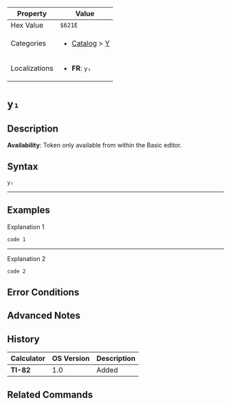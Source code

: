 | Property      | Value |
|---------------|-------|
| Hex Value     | `$621E`|
| Categories    | <ul><li>[Catalog](../categories/Catalog.md) > [Y](../categories/Catalog.md#Y)</li></ul> |
| Localizations | <ul><li><b>FR</b>: `y₁`</li></ul> |

# `y₁`

## Description



<b>Availability</b>: Token only available from within the Basic editor.

## Syntax
`y₁`

<hr>

## Examples

Explanation 1
```ti-basic
code 1
```
---
Explanation 2
```ti-basic
code 2
```

## Error Conditions


## Advanced Notes


## History
| Calculator | OS Version | Description |
|------------|------------|-------------|
| <b>TI-82</b> | 1.0 | Added

## Related Commands

    